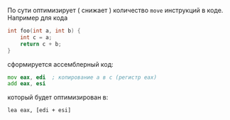 По сути оптимизирует ( снижает ) количество `move` инструкций в коде.
Например для кода 
```c
int foo(int a, int b) {
    int c = a;
    return c + b;
}
```
сформируется ассемблерный код:
```asm
mov eax, edi  ; копирование a в c (регистр eax)
add eax, esi
```
который будет оптимизирован в:
```
lea eax, [edi + esi]
```